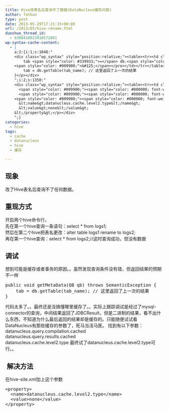 ```yaml
---
title: Hive改表名后查询不了数据(DataNucleus缓存问题)
author: fatkun
type: post
date: 2013-05-29T17:21:15+00:00
url: /2013/05/hive-rename.html
duoshuo_thread_id:
  - 6300410023910572801
wp-syntax-cache-content:
  - |
    a:2:{i:1;s:1048:"
    <div class="wp_syntax" style="position:relative;"><table><tr><td class="code"><pre class="java" style="font-family:monospace;"><span style="color: #000000; font-weight: bold;">public</span> <span style="color: #000066; font-weight: bold;">void</span> getMetaData<span style="color: #009900;">&#40;</span>QB qb<span style="color: #009900;">&#41;</span> <span style="color: #000000; font-weight: bold;">throws</span> SemanticException <span style="color: #009900;">&#123;</span>
        tab <span style="color: #339933;">=</span> db.<span style="color: #006633;">getTable</span><span style="color: #009900;">&#40;</span>tab_name<span style="color: #009900;">&#41;</span><span style="color: #339933;">;</span> <span style="color: #666666; font-style: italic;">// 这里返回了上一次的结果</span>
    <span style="color: #009900;">&#125;</span></pre></td></tr></table><p class="theCode" style="display:none;">public void getMetaData(QB qb) throws SemanticException {
        tab = db.getTable(tab_name); // 这里返回了上一次的结果
    }</p></div>
    ";i:2;s:1350:"
    <div class="wp_syntax" style="position:relative;"><table><tr><td class="code"><pre class="xml" style="font-family:monospace;"><span style="color: #009900;"><span style="color: #000000; font-weight: bold;">&lt;property<span style="color: #000000; font-weight: bold;">&gt;</span></span></span>
      <span style="color: #009900;"><span style="color: #000000; font-weight: bold;">&lt;name<span style="color: #000000; font-weight: bold;">&gt;</span></span></span>datanucleus.cache.level2.type<span style="color: #009900;"><span style="color: #000000; font-weight: bold;">&lt;/name<span style="color: #000000; font-weight: bold;">&gt;</span></span></span>
      <span style="color: #009900;"><span style="color: #000000; font-weight: bold;">&lt;value<span style="color: #000000; font-weight: bold;">&gt;</span></span></span>none<span style="color: #009900;"><span style="color: #000000; font-weight: bold;">&lt;/value<span style="color: #000000; font-weight: bold;">&gt;</span></span></span>
    <span style="color: #009900;"><span style="color: #000000; font-weight: bold;">&lt;/property<span style="color: #000000; font-weight: bold;">&gt;</span></span></span></pre></td></tr></table><p class="theCode" style="display:none;">&lt;property&gt;
      &lt;name&gt;datanucleus.cache.level2.type&lt;/name&gt;
      &lt;value&gt;none&lt;/value&gt;
    &lt;/property&gt;</p></div>
    ";}
categories:
  - hive
tags:
  - cache
  - datanucleus
  - hive
  - 缓存

---
```

## 现象

改了Hive表名后查询不了任何数据。
## 重现方式

开启两个hive命令行，  
先在第一个hive查询一条语句：select * from logs1;  
然后在第二个hive把表名更改：alter table logs1 rename to logs2;  
再在第一个hive查询：select * from logs2;//这时查询成功，但没有数据
## 调试

想到可能是缓存或者事务的原因。。虽然发现查询条件没有错，但返回结果的预期不一样
<pre lang="java" escaped="true">public void getMetaData(QB qb) throws SemanticException {
    tab = db.getTable(tab_name); // 这里返回了上一次的结果
}</pre>
代码太多了。。最终还是没搞懂哪里缓存了。。实际上跟踪调试是经过了mysql-connector的查询，中间结果返回了JDBCResult，但是二进制的结果，看不出什么东西，不知道为什么最后返回的结果却是缓存的。只能随便试试看DataNucleus有那些缓存的参数了，死马当活马医。
找到有以下参数：
datanucleus.query.compilation.cached  
datanucleus.query.results.cached  
datanucleus.cache.level2.type
最终试了datanucleus.cache.level2.type可行。。
##  解决方法

在hive-site.xml加上这个参数
<pre lang="xml" escaped="true">&lt;property&gt;
  &lt;name&gt;datanucleus.cache.level2.type&lt;/name&gt;
  &lt;value&gt;none&lt;/value&gt;
&lt;/property&gt;</pre>